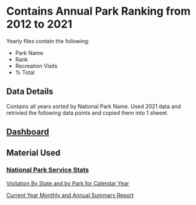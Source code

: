 # Contains Annual Park Ranking from 2012 to 2021
  Yearly files contain the following: 
- Park Name
- Rank
- Recreation Visits
- % Total

## Data Details

Contains all years sorted by National Park Name. Used 2021 data and retrivied the following data points and copied them into 1 sheeet.

## [Dashboard](https://public.tableau.com/views/CaliforniaNP/Dashboard1?:language=en-US&publish=yes&:display_count=n&:origin=viz_share_link)


## Material Used
### [National Park Service Stats](https://irma.nps.gov/STATS/Reports/National)

[Visitation By State and by Park for Calendar Year](https://irma.nps.gov/STATS/SSRSReports/National%20Reports/Visitation%20By%20State%20and%20By%20Park%20(2017%20-%20Last%20Calendar%20Year))

[Current Year Monthly and Annual Summary Report](https://irma.nps.gov/STATS/SSRSReports/National%20Reports/Current%20Year%20Monthly%20and%20Annual%20Summary%20Report%20(1979%20-%20Present))



